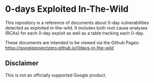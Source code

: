 # 0-days Exploited In-The-Wild

This repository is a reference of documents about 0-day vulnerabilities detected as exploited in-the-wild. It includes both root cause analyses (RCAs) for each 0-day exploit as well as a table tracking each 0-day. 

These documents are intended to be viewed via the Github Pages: https://googleprojectzero.github.io/0days-in-the-wild

## Disclaimer

This is not an officially supported Google product.